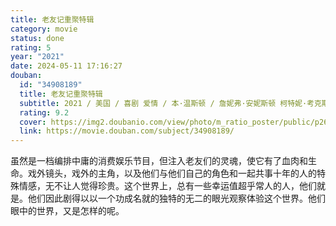 ```yaml
---
title: 老友记重聚特辑
category: movie
status: done
rating: 5
year: "2021"
date: 2024-05-11 17:16:27
douban:
  id: "34908189"
  title: 老友记重聚特辑
  subtitle: 2021 / 美国 / 喜剧 爱情 / 本·温斯顿 / 詹妮弗·安妮斯顿 柯特妮·考克斯
  rating: 9.2
  cover: https://img2.doubanio.com/view/photo/m_ratio_poster/public/p2649579601.jpg
  link: https://movie.douban.com/subject/34908189/
---
```


虽然是一档编排中庸的消费娱乐节目，但注入老友们的灵魂，使它有了血肉和生命。戏外镜头，戏外的主角，以及他们与他们自己的角色和一起共事十年的人的特殊情感，无不让人觉得珍贵。这个世界上，总有一些幸运值超乎常人的人，他们就是。他们因此剧得以以一个功成名就的独特的无二的眼光观察体验这个世界。他们眼中的世界，又是怎样的呢。